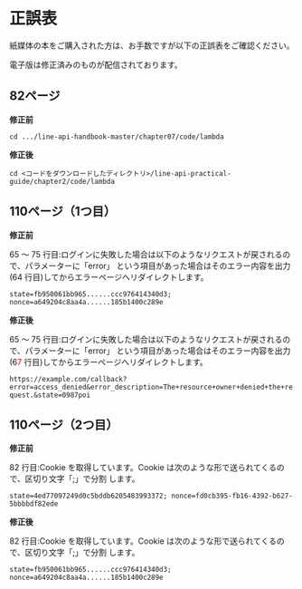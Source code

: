 # 正誤表

紙媒体の本をご購入された方は、お手数ですが以下の正誤表をご確認ください。

電子版は修正済みのものが配信されております。

## 82ページ

**修正前**

`cd .../line-api-handbook-master/chapter07/code/lambda`

**修正後**

`cd <コードをダウンロードしたディレクトリ>/line-api-practical-guide/chapter2/code/lambda`

## 110ページ（1つ目）

**修正前**

65 〜 75 行目:ログインに失敗した場合は以下のようなリクエストが戻されるので、パラメーターに「error」 という項目があった場合はそのエラー内容を出力(64 行目)してからエラーページへリダイレクトします。

`state=fb950061bb965......ccc976414340d3; nonce=a649204c8aa4a......185b1400c289e`

**修正後**

65 〜 75 行目:ログインに失敗した場合は以下のようなリクエストが戻されるので、パラメーターに「error」 という項目があった場合はそのエラー内容を出力(6<span style="color: red; ">7</span> 行目)してからエラーページへリダイレクトします。

`https://example.com/callback?error=access_denied&error_description=The+resource+owner+denied+the+request.&state=0987poi`

## 110ページ（2つ目）

**修正前**

82 行目:Cookie を取得しています。Cookie は次のような形で送られてくるので、区切り文字「;」で分割 します。

`state=4ed77097249d0c5bddb6205483993372; nonce=fd0cb395-fb16-4392-b627-5bbbbdf82ede`

**修正後**

82 行目:Cookie を取得しています。Cookie は次のような形で送られてくるので、区切り文字「;」で分割 します。

`state=fb950061bb965......ccc976414340d3; nonce=a649204c8aa4a......185b1400c289e`

